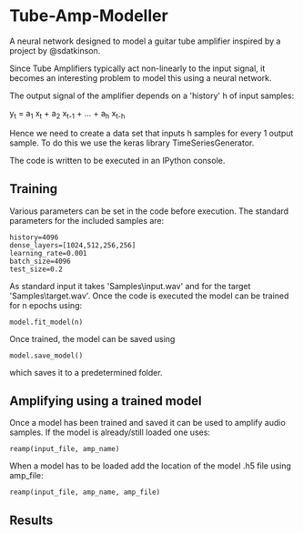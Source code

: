 # Tube-Amp-Modeller
A neural network designed to model a guitar tube amplifier inspired by a project by @sdatkinson.

Since Tube Amplifiers typically act non-linearly to the input signal, it becomes an interesting problem to model this using a neural network.

The output signal of the amplifier depends on a 'history' h of input samples:

y<sub>t</sub> = a<sub>1</sub> x<sub>t</sub> + a<sub>2</sub> x<sub>t-1</sub> + ... + a<sub>h</sub> x<sub>t-h</sub>

Hence we need to create a data set that inputs h samples for every 1 output sample.
To do this we use the keras library TimeSeriesGenerator.

The code is written to be executed in an IPython console.

## Training

Various parameters can be set in the code before execution. The standard parameters for the included samples are:
```
history=4096
dense_layers=[1024,512,256,256]
learning_rate=0.001
batch_size=4096
test_size=0.2
```
As standard input it takes 'Samples\input.wav' and for the target 'Samples\target.wav'. Once the code is executed the model can be trained for n epochs using:
```
model.fit_model(n)
```
Once trained, the model can be saved using
```
model.save_model()
```
which saves it to a predetermined folder.

## Amplifying using a trained model

Once a model has been trained and saved it can be used to amplify audio samples. If the model is already/still loaded one uses:
```
reamp(input_file, amp_name)
```
When a model has to be loaded add the location of the model .h5 file using amp_file:
```
reamp(input_file, amp_name, amp_file)
```

## Results
